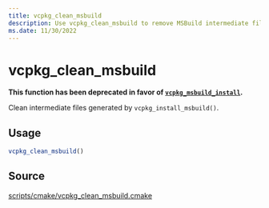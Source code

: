```yaml
---
title: vcpkg_clean_msbuild
description: Use vcpkg_clean_msbuild to remove MSBuild intermediate files.
ms.date: 11/30/2022
---
```

# vcpkg_clean_msbuild

**This function has been deprecated in favor of [`vcpkg_msbuild_install`](vcpkg_msbuild_install.md).**

Clean intermediate files generated by `vcpkg_install_msbuild()`.

## Usage

```cmake
vcpkg_clean_msbuild()
```

## Source

[scripts/cmake/vcpkg\_clean\_msbuild.cmake](https://github.com/Microsoft/vcpkg/blob/master/scripts/cmake/vcpkg_clean_msbuild.cmake)
